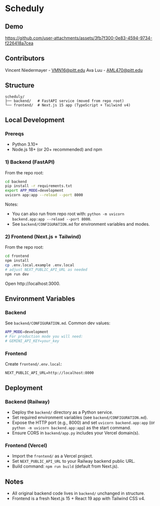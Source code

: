 # Scheduly 

## Demo

https://github.com/user-attachments/assets/3fb7f300-0e83-4594-9734-f226418a7cea

## Contributors
Vincent Niedermayer - VMN16@pitt.edu
Ava Luu - AML470@pitt.edu

## Structure

```
scheduly/
├── backend/   # FastAPI service (moved from repo root)
└── frontend/  # Next.js 15 app (TypeScript + Tailwind v4)
```

## Local Development

### Prereqs

- Python 3.10+
- Node.js 18+ (or 20+ recommended) and npm

### 1) Backend (FastAPI)

From the repo root:

```bash
cd backend
pip install -r requirements.txt
export APP_MODE=development
uvicorn app:app --reload --port 8000
```

Notes:

- You can also run from repo root with: `python -m uvicorn backend.app:app --reload --port 8000`.
- See `backend/CONFIGURATION.md` for environment variables and modes.

### 2) Frontend (Next.js + Tailwind)

From the repo root:

```bash
cd frontend
npm install
cp .env.local.example .env.local
# adjust NEXT_PUBLIC_API_URL as needed
npm run dev
```

Open http://localhost:3000.

## Environment Variables

### Backend

See `backend/CONFIGURATION.md`. Common dev values:

```bash
APP_MODE=development
# For production mode you will need:
# GEMINI_API_KEY=your_key
```

### Frontend

Create `frontend/.env.local`:

```
NEXT_PUBLIC_API_URL=http://localhost:8000
```

## Deployment

### Backend (Railway)

- Deploy the `backend/` directory as a Python service.
- Set required environment variables (see `backend/CONFIGURATION.md`).
- Expose the HTTP port (e.g., 8000) and set `uvicorn backend.app:app` (or `python -m uvicorn backend.app:app`) as the start command.
- Ensure CORS in `backend/app.py` includes your Vercel domain(s).

### Frontend (Vercel)

- Import the `frontend/` as a Vercel project.
- Set `NEXT_PUBLIC_API_URL` to your Railway backend public URL.
- Build command: `npm run build` (default from Next.js).

## Notes

- All original backend code lives in `backend/` unchanged in structure.
- Frontend is a fresh Next.js 15 + React 19 app with Tailwind CSS v4.
